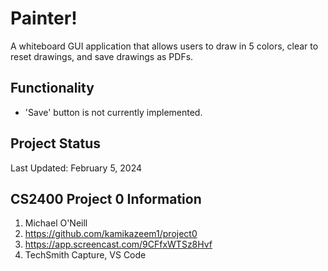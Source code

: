 # Painter!
A whiteboard GUI application that allows users to draw in 5 colors, clear to reset drawings, and save drawings as PDFs.

## Functionality
+ 'Save' button is not currently implemented.

## Project Status
Last Updated: February 5, 2024

## CS2400 Project 0 Information
1. Michael O'Neill
2. https://github.com/kamikazeem1/project0
3. https://app.screencast.com/9CFfxWTSz8Hvf
4. TechSmith Capture, VS Code

